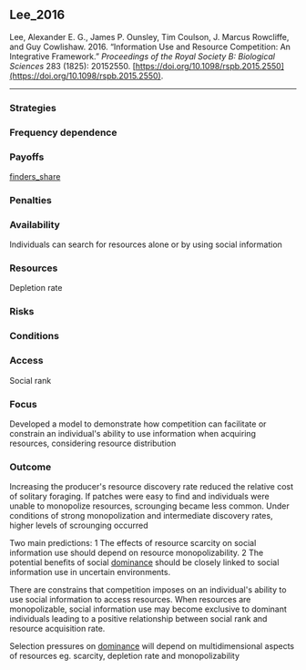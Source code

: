 ## Lee_2016

Lee, Alexander E. G., James P. Ounsley, Tim Coulson, J. Marcus Rowcliffe, and Guy Cowlishaw. 2016. “Information Use and Resource Competition: An Integrative Framework.” _Proceedings of the Royal Society B: Biological Sciences_ 283 (1825): 20152550. [https://doi.org/10.1098/rspb.2015.2550](https://doi.org/10.1098/rspb.2015.2550).

---

### Strategies

### Frequency dependence

### Payoffs
[finders_share](../topics/finders_share.md)

### Penalties

### Availability
Individuals can search for resources alone or by using social information

### Resources
Depletion rate

### Risks

### Conditions

### Access
Social rank

### Focus
Developed a model to demonstrate how competition can facilitate or constrain an individual's ability to use information when acquiring resources, considering resource distribution

### Outcome
Increasing the producer's resource discovery rate reduced the relative cost of solitary foraging. If patches were easy to find and individuals were unable to monopolize resources, scrounging became less common. Under conditions of strong monopolization and intermediate discovery rates, higher levels of scrounging occurred

Two main predictions: 1 The effects of resource scarcity on social information use should depend on resource monopolizability. 2 The potential benefits of social [dominance](../topics/dominance.md) should be closely linked to social information use in uncertain environments. 

There are constrains that competition imposes on an individual's ability to use social information to access resources. When resources are monopolizable, social information use may become exclusive to dominant individuals leading to a positive relationship between social rank and resource acquisition rate.  

Selection pressures on [dominance](../topics/dominance.md) will depend on multidimensional aspects of resources eg. scarcity, depletion rate and monopolizability

